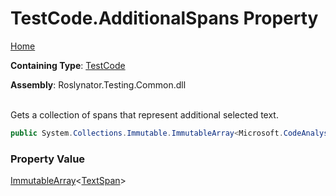 # TestCode\.AdditionalSpans Property

[Home](../../../../README.md)

**Containing Type**: [TestCode](../README.md)

**Assembly**: Roslynator\.Testing\.Common\.dll

\
Gets a collection of spans that represent additional selected text\.

```csharp
public System.Collections.Immutable.ImmutableArray<Microsoft.CodeAnalysis.Text.TextSpan> AdditionalSpans { get; }
```

### Property Value

[ImmutableArray](https://docs.microsoft.com/en-us/dotnet/api/system.collections.immutable.immutablearray-1)\<[TextSpan](https://docs.microsoft.com/en-us/dotnet/api/microsoft.codeanalysis.text.textspan)>

